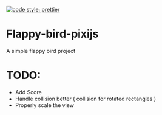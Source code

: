 [![code style: prettier](https://img.shields.io/badge/code_style-prettier-ff69b4.svg?style=flat-square)](https://github.com/prettier/prettier)

# Flappy-bird-pixijs

A simple flappy bird project

# TODO:

-   Add Score
-   Handle collision better ( collision for rotated rectangles )
-   Properly scale the view
